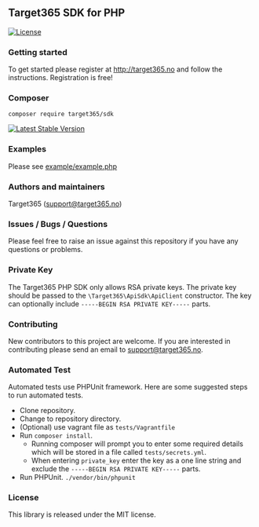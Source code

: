 ## Target365 SDK for PHP
[![License](https://img.shields.io/github/license/Target365/sdk-for-net.svg?style=flat)](https://opensource.org/licenses/MIT)

### Getting started
To get started please register at <http://target365.no> and follow the instructions. Registration is free!

### Composer
```
composer require target365/sdk
```
[![Latest Stable Version](https://poser.pugx.org/target365/sdk/v/stable)](https://packagist.org/packages/target365/sdk)

### Examples
Please see [example/example.php](example/example.php)

### Authors and maintainers
Target365 (<support@target365.no>)

### Issues / Bugs / Questions
Please feel free to raise an issue against this repository if you have any questions or problems.

### Private Key
The Target365 PHP SDK only allows RSA private keys. The private key should be passed to the
`\Target365\ApiSdk\ApiClient` constructor. The key can optionally include `-----BEGIN RSA PRIVATE KEY-----`
parts.

### Contributing
New contributors to this project are welcome. If you are interested in contributing please
send an email to support@target365.no.

### Automated Test
Automated tests use PHPUnit framework. Here are some suggested steps to run
automated tests.

* Clone repository.
* Change to repository directory.
* (Optional) use vagrant file as `tests/Vagrantfile`
* Run `composer install`.
  - Running composer will prompt you to enter some required details which will
be stored in a file called `tests/secrets.yml`.
  - When entering `private_key` enter the key as a one line string and exclude
the `-----BEGIN RSA PRIVATE KEY-----` parts.
* Run PHPUnit. `./vendor/bin/phpunit`

### License
This library is released under the MIT license.
